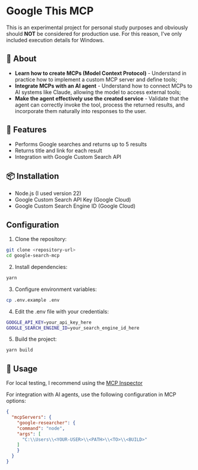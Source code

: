 # Google This MCP

This is an experimental project for personal study purposes and obviously should **NOT** be considered for production use.
For this reason, I've only included execution details for Windows.

## 🧪 About

- **Learn how to create MCPs (Model Context Protocol)** - Understand in practice how to implement a custom MCP server and define tools;
- **Integrate MCPs with an AI agent** - Understand how to connect MCPs to AI systems like Claude, allowing the model to access external tools;
- **Make the agent effectively use the created service** - Validate that the agent can correctly invoke the tool, process the returned results, and incorporate them naturally into responses to the user.

## 🚀 Features

- Performs Google searches and returns up to 5 results
- Returns title and link for each result
- Integration with Google Custom Search API

## 📦 Installation

- Node.js (I used version 22)
- Google Custom Search API Key (Google Cloud)
- Google Custom Search Engine ID (Google Cloud)

## Configuration

1. Clone the repository:

```bash
git clone <repository-url>
cd google-search-mcp
```

2. Install dependencies:

```bash
yarn
```

3. Configure environment variables:

```bash
cp .env.example .env
```

4. Edit the .env file with your credentials:

```bash
GOOGLE_API_KEY=your_api_key_here
GOOGLE_SEARCH_ENGINE_ID=your_search_engine_id_here
```

5. Build the project:

```bash
yarn build
```

## 🔧 Usage

For local testing, I recommend using the [MCP Inspector](https://modelcontextprotocol.io/docs/tools/inspector)

For integration with AI agents, use the following configuration in MCP options:

```json
{
  "mcpServers": {
    "google-researcher": {
    "command": "node",
    "args": [
      "C:\\Users\\<YOUR-USER>\\<PATH>\\<TO>\\<BUILD>"
    ]
    }
  }
}
```